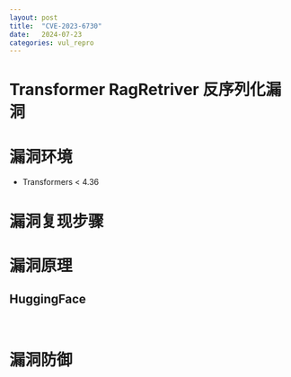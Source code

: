 ```yaml
---
layout: post
title:  "CVE-2023-6730"
date:   2024-07-23
categories: vul_repro
---
```


# Transformer RagRetriver 反序列化漏洞

# 漏洞环境

- Transformers < 4.36

# 漏洞复现步骤



# 漏洞原理

## HuggingFace

​		

# 漏洞防御

